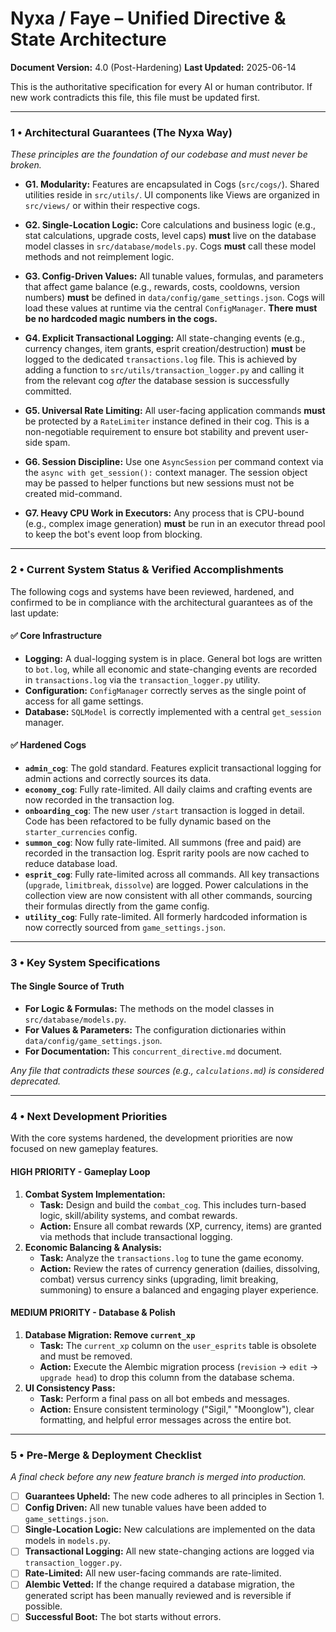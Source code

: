 # Nyxa / Faye – Unified Directive & State Architecture
**Document Version:** 4.0 (Post-Hardening)
**Last Updated:** 2025-06-14

This is the authoritative specification for every AI or human contributor. If new work contradicts this file, this file must be updated first.

---
### 1 • Architectural Guarantees (The Nyxa Way)
*These principles are the foundation of our codebase and must never be broken.*

- **G1. Modularity:** Features are encapsulated in Cogs (`src/cogs/`). Shared utilities reside in `src/utils/`. UI components like Views are organized in `src/views/` or within their respective cogs.

- **G2. Single-Location Logic:** Core calculations and business logic (e.g., stat calculations, upgrade costs, level caps) **must** live on the database model classes in `src/database/models.py`. Cogs **must** call these model methods and not reimplement logic.

- **G3. Config-Driven Values:** All tunable values, formulas, and parameters that affect game balance (e.g., rewards, costs, cooldowns, version numbers) **must** be defined in `data/config/game_settings.json`. Cogs will load these values at runtime via the central `ConfigManager`. **There must be no hardcoded magic numbers in the cogs.**

- **G4. Explicit Transactional Logging:** All state-changing events (e.g., currency changes, item grants, esprit creation/destruction) **must** be logged to the dedicated `transactions.log` file. This is achieved by adding a function to `src/utils/transaction_logger.py` and calling it from the relevant cog *after* the database session is successfully committed.

- **G5. Universal Rate Limiting:** All user-facing application commands **must** be protected by a `RateLimiter` instance defined in their cog. This is a non-negotiable requirement to ensure bot stability and prevent user-side spam.

- **G6. Session Discipline:** Use one `AsyncSession` per command context via the `async with get_session():` context manager. The session object may be passed to helper functions but new sessions must not be created mid-command.

- **G7. Heavy CPU Work in Executors:** Any process that is CPU-bound (e.g., complex image generation) **must** be run in an executor thread pool to keep the bot's event loop from blocking.

---
### 2 • Current System Status & Verified Accomplishments

The following cogs and systems have been reviewed, hardened, and confirmed to be in compliance with the architectural guarantees as of the last update:

#### ✅ **Core Infrastructure**
- **Logging:** A dual-logging system is in place. General bot logs are written to `bot.log`, while all economic and state-changing events are recorded in `transactions.log` via the `transaction_logger.py` utility.
- **Configuration:** `ConfigManager` correctly serves as the single point of access for all game settings.
- **Database:** `SQLModel` is correctly implemented with a central `get_session` manager.

#### ✅ **Hardened Cogs**
- **`admin_cog`**: The gold standard. Features explicit transactional logging for admin actions and correctly sources its data.
- **`economy_cog`**: Fully rate-limited. All daily claims and crafting events are now recorded in the transaction log.
- **`onboarding_cog`**: The new user `/start` transaction is logged in detail. Code has been refactored to be fully dynamic based on the `starter_currencies` config.
- **`summon_cog`**: Now fully rate-limited. All summons (free and paid) are recorded in the transaction log. Esprit rarity pools are now cached to reduce database load.
- **`esprit_cog`**: Fully rate-limited across all commands. All key transactions (`upgrade`, `limitbreak`, `dissolve`) are logged. Power calculations in the collection view are now consistent with all other commands, sourcing their formulas directly from the game config.
- **`utility_cog`**: Fully rate-limited. All formerly hardcoded information is now correctly sourced from `game_settings.json`.

---
### 3 • Key System Specifications

#### **The Single Source of Truth**
- **For Logic & Formulas:** The methods on the model classes in `src/database/models.py`.
- **For Values & Parameters:** The configuration dictionaries within `data/config/game_settings.json`.
- **For Documentation:** This `concurrent_directive.md` document.

*Any file that contradicts these sources (e.g., `calculations.md`) is considered deprecated.*

---
### 4 • Next Development Priorities

With the core systems hardened, the development priorities are now focused on new gameplay features.

#### **HIGH PRIORITY - Gameplay Loop**
1.  **Combat System Implementation:**
    - **Task:** Design and build the `combat_cog`. This includes turn-based logic, skill/ability systems, and combat rewards.
    - **Action:** Ensure all combat rewards (XP, currency, items) are granted via methods that include transactional logging.
2.  **Economic Balancing & Analysis:**
    - **Task:** Analyze the `transactions.log` to tune the game economy.
    - **Action:** Review the rates of currency generation (dailies, dissolving, combat) versus currency sinks (upgrading, limit breaking, summoning) to ensure a balanced and engaging player experience.

#### **MEDIUM PRIORITY - Database & Polish**
1.  **Database Migration: Remove `current_xp`**
    - **Task:** The `current_xp` column on the `user_esprits` table is obsolete and must be removed.
    - **Action:** Execute the Alembic migration process (`revision` -> `edit` -> `upgrade head`) to drop this column from the database schema.
2.  **UI Consistency Pass:**
    - **Task:** Perform a final pass on all bot embeds and messages.
    - **Action:** Ensure consistent terminology ("Sigil," "Moonglow"), clear formatting, and helpful error messages across the entire bot.

---
### 5 • Pre-Merge & Deployment Checklist
*A final check before any new feature branch is merged into production.*

- [ ] **Guarantees Upheld:** The new code adheres to all principles in Section 1.
- [ ] **Config Driven:** All new tunable values have been added to `game_settings.json`.
- [ ] **Single-Location Logic:** New calculations are implemented on the data models in `models.py`.
- [ ] **Transactional Logging:** All new state-changing actions are logged via `transaction_logger.py`.
- [ ] **Rate-Limited:** All new user-facing commands are rate-limited.
- [ ] **Alembic Vetted:** If the change required a database migration, the generated script has been manually reviewed and is reversible if possible.
- [ ] **Successful Boot:** The bot starts without errors.
